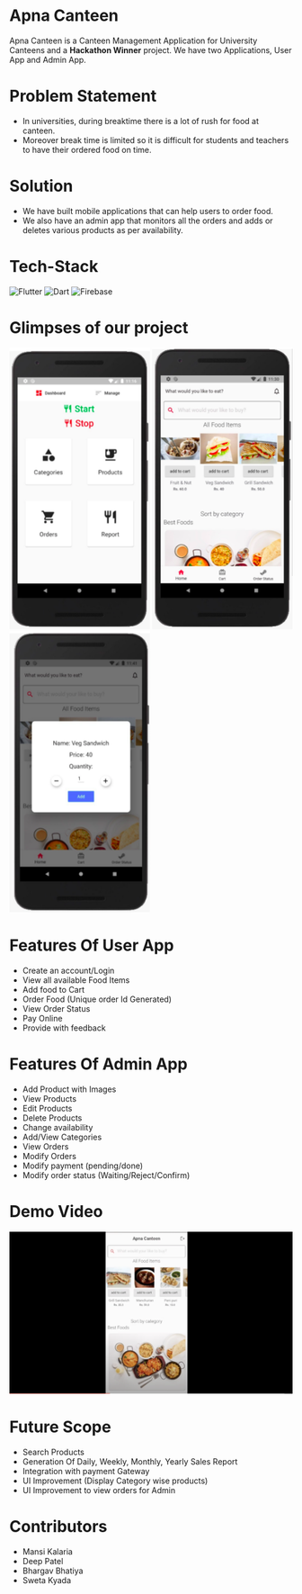 # Apna Canteen
Apna Canteen is a Canteen Management Application for University Canteens and a **Hackathon Winner** project. 
We have two Applications, User App and Admin App.

# Problem Statement

* In universities, during breaktime there is a lot of rush for food at canteen. 
* Moreover break time is limited so it is difficult for students and teachers to have their ordered food on time.

# Solution 
* We have built mobile applications that can help users to order food.
* We also have an admin app that monitors all the orders and adds or deletes various products as per availability.
           
# Tech-Stack

<img alt="Flutter" src="https://img.shields.io/badge/Flutter%20-%2302569B.svg?&style=for-the-badge&logo=Flutter&logoColor=white" />	<img alt="Dart" src="https://img.shields.io/badge/dart-%230175C2.svg?&style=for-the-badge&logo=dart&logoColor=white"/>	<img alt="Firebase" src="https://img.shields.io/badge/firebase%20-%23039BE5.svg?&style=for-the-badge&logo=firebase"/>	         

# Glimpses of our project
<img alt="Flutter" src="https://github.com/Manzee1609/ApnaCanteen/blob/master/Images/ss10.png" height = "500" width = "250" />	<img alt="Dart" src="https://github.com/Manzee1609/ApnaCanteen/blob/master/Images/ss11.png" height = "500" width = "250"/>	<img alt="Firebase" src="https://github.com/Manzee1609/ApnaCanteen/blob/master/Images/ss12.png" height = "500" width = "250"/>	         


# Features Of User App

* Create an account/Login
* View all available Food Items
* Add food to Cart
* Order Food (Unique order Id Generated)
* View Order Status
* Pay Online
* Provide with feedback

# Features Of Admin App

* Add Product with Images
* View Products
* Edit Products
* Delete Products
* Change availability
* Add/View Categories
* View Orders
* Modify Orders
* Modify payment (pending/done)
* Modify order status (Waiting/Reject/Confirm)

# Demo Video
[![Watch the video](https://github.com/deeppatel23/DSCWOW-CANTEEN_MANAGEMENT/blob/main/Screenshot%202020-12-25%20at%2012.20.53%20PM.png)](https://youtu.be/I7wPQPE1WHw)       

# Future Scope

* Search Products
* Generation Of Daily, Weekly, Monthly, Yearly Sales Report
* Integration with payment Gateway
* UI Improvement (Display Category wise products)
* UI Improvement to view orders for Admin

# Contributors
* Mansi Kalaria
* Deep Patel
* Bhargav Bhatiya
* Sweta Kyada
           
